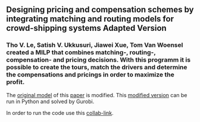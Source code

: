 ## Designing pricing and compensation schemes by integrating matching and routing models for crowd-shipping systems Adapted Version
### Tho V. Le, Satish V. Ukkusuri, Jiawei Xue, Tom Van Woensel created a MILP that combines matching-, routing-, compensation- and pricing decisions. With this programm it is possible to create the tours, match the drivers and determine the compensations and pricings in order to maximize the profit.

The [original model](https://www.github.com/rim-the-optimizer/Pricing/blob/main/pricingmodel_0.ipynb) of this [paper](https://www.sciencedirect.com/science/article/pii/S1366554520308516) is modified. This [modified version](https://www.github.com/rim-the-optimizer/Pricing/blob/main/pricingmodel.ipynb) can be run in Python and solved by Gurobi.


In order to run the code use this [collab-link](https://colab.research.google.com/github/rim-the-optimizer/Pricing/blob/main/pricing.ipynb).
